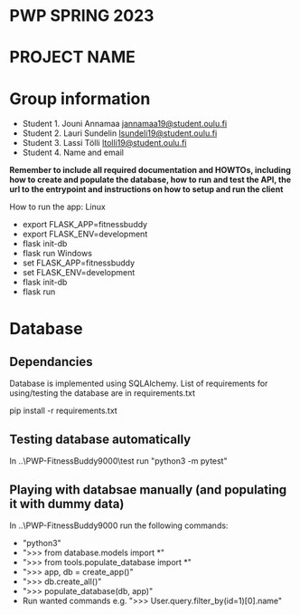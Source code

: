 # PWP SPRING 2023
# PROJECT NAME
# Group information
* Student 1. Jouni Annamaa jannamaa19@student.oulu.fi
* Student 2. Lauri Sundelin lsundeli19@student.oulu.fi
* Student 3. Lassi Tölli ltolli19@student.oulu.fi
* Student 4. Name and email

__Remember to include all required documentation and HOWTOs, including how to create and populate the database, how to run and test the API, the url to the entrypoint and instructions on how to setup and run the client__

How to run the app:
Linux
- export FLASK_APP=fitnessbuddy
- export FLASK_ENV=development
- flask init-db
- flask run
Windows
- set FLASK_APP=fitnessbuddy
- set FLASK_ENV=development
- flask init-db
- flask run

# Database

## Dependancies
Database is implemented using SQLAlchemy. List of requirements for using/testing the database are in requirements.txt

pip install -r requirements.txt

## Testing database automatically
In ..\PWP-FitnessBuddy9000\test run "python3 -m pytest"

## Playing with databsae manually (and populating it with dummy data)
In ..\PWP-FitnessBuddy9000 run the following commands:
- "python3"
- ">>> from database.models import *"
- ">>> from tools.populate_database import *" 
- ">>> app, db = create_app()"
- ">>> db.create_all()"
- ">>> populate_database(db, app)"
- Run wanted commands e.g. ">>> User.query.filter_by(id=1)[0].name"

